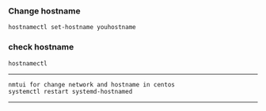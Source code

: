 ### Change hostname
	hostnamectl set-hostname youhostname
### check hostname
	hostnamectl
---

	nmtui for change network and hostname in centos
	systemctl restart systemd-hostnamed
---
	


